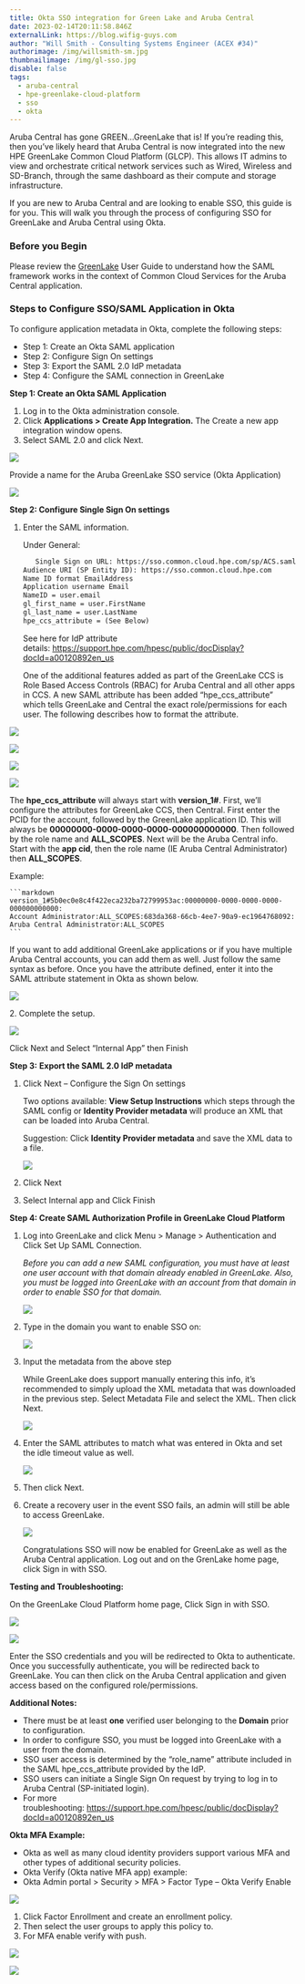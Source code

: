 ```yaml
---
title: Okta SSO integration for Green Lake and Aruba Central
date: 2023-02-14T20:11:58.846Z
externalLink: https://blog.wifig-guys.com
author: "Will Smith - Consulting Systems Engineer (ACEX #34)"
authorimage: /img/willsmith-sm.jpg
thumbnailimage: /img/gl-sso.jpg
disable: false
tags:
  - aruba-central
  - hpe-greenlake-cloud-platform
  - sso
  - okta
---
```

Aruba Central has gone GREEN…GreenLake that is! If you’re reading this, then you’ve likely heard that Aruba Central is now integrated into the new HPE GreenLake Common Cloud Platform (GLCP). This allows IT admins to view and orchestrate critical network services such as Wired, Wireless and SD-Branch, through the same dashboard as their compute and storage infrastructure.

If you are new to Aruba Central and are looking to enable SSO, this guide is for you. This will walk you through the process of configuring SSO for GreenLake and Aruba Central using Okta.

### Before you Begin

Please review the [GreenLake](https://support.hpe.com/hpesc/public/docDisplay?docId=a00120892en_us) User Guide to understand how the SAML framework works in the context of Common Cloud Services for the Aruba Central application.

### Steps to Configure SSO/SAML Application in Okta

To configure application metadata in Okta, complete the following steps:

* Step 1: Create an Okta SAML application
* Step 2: Configure Sign On settings
* Step 3: Export the SAML 2.0 IdP metadata
* Step 4: Configure the SAML connection in GreenLake

**Step 1: Create an Okta SAML Application**

1. Log in to the Okta administration console.
2. Click **Applications > Create App Integration.** The Create a new app integration window opens.
3. Select SAML 2.0 and click Next.

![](/img/ws-image0.png)

Provide a name for the Aruba GreenLake SSO service (Okta Application)

![](/img/ws-image1.png)

**Step 2: Configure Single Sign On settings**

1. Enter the SAML information.

   Under General:
	```markdown
	   Single Sign on URL: https://sso.common.cloud.hpe.com/sp/ACS.saml2
   Audience URI (SP Entity ID): https://sso.common.cloud.hpe.com
   Name ID format EmailAddress
   Application username Email
   NameID = user.email
   gl_first_name = user.FirstName
   gl_last_name = user.LastName
   hpe_ccs_attribute = (See Below)
	```

   See here for IdP attribute details: <https://support.hpe.com/hpesc/public/docDisplay?docId=a00120892en_us>

   One of the additional features added as part of the GreenLake CCS is Role Based Access Controls (RBAC) for Aruba Central and all other apps in CCS. A new SAML attribute has been added “hpe_ccs_attribute” which tells GreenLake and Central the exact role/permissions for each user. The following describes how to format the attribute.

![](/img/ws-image2.png)

![](/img/ws-image3.png)

![](/img/ws-image4.png)

![](/img/ws-image5.png)

The **hpe_ccs_attribute** will always start with **version_1#**. First, we’ll configure the attributes for GreenLake CCS, then Central. First enter the PCID for the account, followed by the GreenLake application ID. This will always be **00000000-0000-0000-0000-000000000000**. Then followed by the role name and **ALL_SCOPES**. Next will be the Aruba Central info. Start with the **app cid**, then the role name (IE Aruba Central Administrator) then **ALL_SCOPES**.

Example:

	```markdown
	version_1#5b0ec0e8c4f422eca232ba72799953ac:00000000-0000-0000-0000-000000000000:
	Account Administrator:ALL_SCOPES:683da368-66cb-4ee7-90a9-ec1964768092:
	Aruba Central Administrator:ALL_SCOPES
	```

If you want to add additional GreenLake applications or if you have multiple Aruba Central accounts, you can add them as well. Just follow the same syntax as before. Once you have the attribute defined, enter it into the SAML attribute statement in Okta as shown below.

![](/img/ws-image6.png)

2﻿. Complete the setup.

![](/img/ws-image7.png)

Click Next and Select “Internal App” then Finish

**Step 3:** **Export the SAML 2.0 IdP metadata**

1. Click Next – Configure the Sign On settings

   Two options available: **View Setup Instructions** which steps through the SAML config or **Identity Provider metadata** will produce an XML that can be loaded into Aruba Central.

   Suggestion: Click **Identity Provider metadata** and save the XML data to a file.

   ![](/img/ws-image9.png)
2. C﻿lick Next
3. Select Internal app and Click Finish

**Step 4: Create SAML Authorization Profile in GreenLake Cloud Platform**

1. Log into GreenLake and click Menu > Manage > Authentication and Click Set Up SAML Connection.

   *Before you can add a new SAML configuration, you must have at least one user account with that domain already enabled in GreenLake. Also, you must be logged into GreenLake with an account from that domain in order to enable SSO for that domain.*

   ![](/img/ws-image10.png)
2. Type in the domain you want to enable SSO on:

   ![](/img/ws-image11.png)
3. Input the metadata from the above step

   While GreenLake does support manually entering this info, it’s recommended to simply upload the XML metadata that was downloaded in the previous step. Select Metadata File and select the XML. Then click Next.

   ![](/img/ws-image12.png)
4. Enter the SAML attributes to match what was entered in Okta and set the idle timeout value as well.

   ![](/img/ws-image13.png)
5. Then click Next.
6. Create a recovery user in the event SSO fails, an admin will still be able to access GreenLake.

   ![](/img/ws-image14.png)

   Congratulations SSO will now be enabled for GreenLake as well as the Aruba Central application. Log out and on the GrenLake home page, click Sign in with SSO.

**Testing and Troubleshooting:**

On the GreenLake Cloud Platform home page, Click Sign in with SSO.

![](/img/ws-image15.png)

![](/img/ws-image16.png)

Enter the SSO credentials and you will be redirected to Okta to authenticate. Once you successfully authenticate, you will be redirected back to GreenLake. You can then click on the Aruba Central application and given access based on the configured role/permissions.

**Additional Notes:**

* There must be at least **one** verified user belonging to the **Domain** prior to configuration.
* In order to configure SSO, you must be logged into GreenLake with a user from the domain.
* SSO user access is determined by the “role_name” attribute included in the SAML hpe_ccs_attribute provided by the IdP.
* SSO users can initiate a Single Sign On request by trying to log in to Aruba Central (SP-initiated login).
* For more troubleshooting: <https://support.hpe.com/hpesc/public/docDisplay?docId=a00120892en_us>

**Okta MFA Example:**

* Okta as well as many cloud identity providers support various MFA and other types of additional security policies.
* Okta Verify (Okta native MFA app) example:
* Okta Admin portal > Security > MFA > Factor Type – Okta Verify Enable

![](/img/ws-image17.png)

1. Click Factor Enrollment and create an enrollment policy.
2. Then select the user groups to apply this policy to.
3. For MFA enable verify with push.

![](/img/ws-image18.png)

![](/img/ws-image19.jpeg)